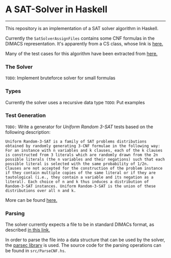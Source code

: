 # A SAT-Solver in Haskell
***
This repository is an implementation of a SAT solver algorithm in Haskell.

Currently the `SatSolverAssignFiles` contains some CNF formulas in the DIMACS representation. It's apparently from a CS class, whose link is [here.](https://www.cs.rochester.edu/u/kautz/Courses/444au2010/program-sat-solver.html)

Many of the test cases for this algorithm have been extracted from [here.](https://www.cs.ubc.ca/~hoos/SATLIB/benchm.html)

### The Solver
`TODO`: Implement bruteforce solver for small formulas

### Types
Currently the solver uses a recursive data type
`TODO`: Put examples

### Test Generation
`TODO:` Write a generator for *Uniform Random 3-SAT* tests based on the following description:

`Uniform Random-3-SAT is a family of SAT problems distributions obtained by randomly generating 3-CNF formulae in the following way: For an instance with n variables and k clauses, each of the k clauses is constructed from 3 literals which are randomly drawn from the 2n possible literals (the n variables and their negations) such that each possible literal is selected with the same probability of 1/2n. Clauses are not accepted for the construction of the problem instance if they contain multiple copies of the same literal or if they are tautological (i.e., they contain a variable and its negation as a literal). Each choice of n and k thus induces a distribution of Random-3-SAT instances. Uniform Random-3-SAT is the union of these distributions over all n and k.`

More can be found [here.](https://www.cs.ubc.ca/~hoos/SATLIB/Benchmarks/SAT/RND3SAT/descr.html)


### Parsing
The solver currently expects a file to be in standard DIMACs format, as described [in this link.](https://people.sc.fsu.edu/~jburkardt/data/cnf/cnf.html)

In order to parse the file into a data structure that can be used by the solver, the [parsec library](https://github.com/haskell/parsec) is used. The source code for the parsing operations can be found in `src/ParseCNF.hs`. 

